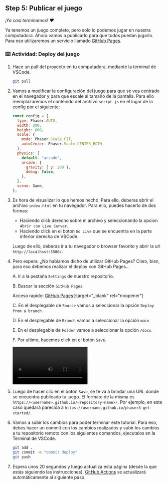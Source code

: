 ## Step 5: Publicar el juego

_¡Ya casi terminamos! :heart:_

Ya tenemos un juego completo, pero solo lo podemos jugar en nuestra computadora. Ahora vamos a publicarlo para que todos puedan jugarlo.
Para eso utilizaremos un servicio llamado [GitHub Pages](https://pages.github.com/).

### :keyboard: Actividad: Deploy del juego

1.  Hace un pull del proyecto en tu computadora, mediante la terminal de VSCode.

    ```bash
    git pull
    ```

1.  Vamos a modificar la configuración del juego para que se vea centrado en el navegador y para que escale al tamaño de la pantalla. Para ello reemplazaremos el contenido del archivo `script.js` en el lugar de la config por el siguiente:

    ```js
    const config = {
      type: Phaser.AUTO,
      width: 800,
      height: 600,
      scale: {
        mode: Phaser.Scale.FIT,
        autoCenter: Phaser.Scale.CENTER_BOTH,
      },
      physics: {
        default: "arcade",
        arcade: {
          gravity: { y: 200 },
          debug: false,
        },
      },
      scene: Game,
    };
    ```

1.  Es hora de visualizar lo que hemos hecho. Para ello, deberas abrir el archivo `index.html` en tu navegador. Para ello, puedes hacerlo de dos formas:

    - Haciendo click derecho sobre el archivo y seleccionando la opcion `Abrir con Live Server`.
    - Haciendo click en el boton `Go Live` que se encuentra en la parte inferior derecha de VSCode.

    Luego de ello, deberas ir a tu navegador o browser favorito y abrir la url `http://localhost:5500/`.

1.  Pero espera. ¿No habiamos dicho de utilizar GitHub Pages? Claro, bien, para eso debemos realizar el deploy con GitHub Pages...

    A. Ir a la pestaña `Settings` de nuestro repositorio.

    B. Buscar la sección `GitHub Pages`.

    Acceso rapido: [GitHub Pages](../../settings/pages){:target="\_blank" rel="noopener"}

    C. En el desplegable de `Source` vamos a seleccionar la opción `Deploy from a branch`.

    D. En el desplegable de `Branch` vamos a seleccionar la opción `main`.

    E. En el desplegable de `Folder` vamos a seleccionar la opción `/docs`.

    F. Por ultimo, hacemos click en el boton `Save`.

    <video src="../../videos/github-pages.mp4" width="50%" controls></video>

1.  Luego de hacer clic en el boton `Save`, se te va a brindar una URL donde se encuentra publicado tu juego. El formato de la misma es `https://<username>.github.io/<repository-name>/`. Por ejemplo, en este caso quedará parecida a `https://username.github.io/phaser3-get-started/`.

1.  Vamos a subir los cambios para poder terminar este tutorial. Para eso, debes hacer un commit con los cambios realizados y subir los cambios a tu repositorio remoto con los siguientes comandos, ejecutalos en la Terminal de VSCode.

    ```bash
    git add .
    git commit -m "commit deploy"
    git push
    ```

1.  Espera unos 20 segundos y luego actualiza esta página (desde la que estás siguiendo las instrucciones). [GitHub Actions](https://docs.github.com/es/actions) se actualizará automáticamente al siguiente paso.
